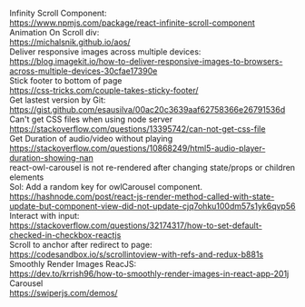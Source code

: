 Infinity Scroll Component: <br/>
https://www.npmjs.com/package/react-infinite-scroll-component<br/>
Animation On Scroll div: <br/>
https://michalsnik.github.io/aos/<br/>
Deliver responsive images across multiple devices:<br/>
https://blog.imagekit.io/how-to-deliver-responsive-images-to-browsers-across-multiple-devices-30cfae17390e<br/>
Stick footer to bottom of page<br/>
https://css-tricks.com/couple-takes-sticky-footer/<br/>
Get lastest version by Git: <br/>
https://gist.github.com/esausilva/00ac20c3639aaf62758366e26791536d <br/>
Can't get CSS files when using node server<br/>
https://stackoverflow.com/questions/13395742/can-not-get-css-file <br/>
Get Duration of audio/video without playing<br/>
https://stackoverflow.com/questions/10868249/html5-audio-player-duration-showing-nan<br/>
react-owl-carousel is not re-rendered after changing state/props or children elements<br/>
Sol: Add a random key for owlCarousel component.<br/>
https://hashnode.com/post/react-js-render-method-called-with-state-update-but-component-view-did-not-update-cjq7ohku100dm57s1yk6qvp56<br/>
Interact with input: <br/>
https://stackoverflow.com/questions/32174317/how-to-set-default-checked-in-checkbox-reactjs <br/>
Scroll to anchor after redirect to page: <br/>
https://codesandbox.io/s/scrollintoview-with-refs-and-redux-b881s <br/>
Smoothly Render Images ReacJS: <br/>
https://dev.to/krrish96/how-to-smoothly-render-images-in-react-app-201j <br/>
Carousel <br/>
https://swiperjs.com/demos/<br/>

